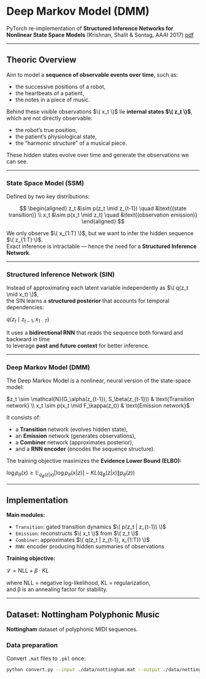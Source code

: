 # Deep Markov Model (DMM)

PyTorch re-implementation of **Structured Inference Networks for Nonlinear State Space Models** (Krishnan, Shalit & Sontag, AAAI 2017) [pdf](https://arxiv.org/pdf/1609.09869)

---

## Theoric Overview

Aim to model a **sequence of observable events over time**, such as:
- the successive positions of a robot,  
- the heartbeats of a patient,  
- the notes in a piece of music.

Behind these visible observations $\( x_t \)$ lie **internal states $\( z_t \)$**, which are not directly observable:
- the robot’s true position,  
- the patient’s physiological state,  
- the “harmonic structure” of a musical piece.

These hidden states evolve over time and generate the observations we can see.

---

### State Space Model (SSM)

Defined by two key distributions:

$$
\begin{aligned}
z_t &\sim p(z_t \mid z_{t-1}) \quad &\text{(state transition)} \\
x_t &\sim p(x_t \mid z_t) \quad &\text{(observation emission)}
\end{aligned}
$$

We only observe $\( x_{1:T} \)$, but we want to infer the hidden sequence $\( z_{1:T} \)$.  
Exact inference is intractable — hence the need for a **Structured Inference Network**.

---

### Structured Inference Network (SIN)

Instead of approximating each latent variable independently as $\( q(z_t \mid x_t) \)$,  
the SIN learns a **structured posterior** that accounts for temporal dependencies:


$q(z_t \mid z_{t-1}, x_{1:T})$


It uses a **bidirectional RNN** that reads the sequence both forward and backward in time  
to leverage **past and future context** for better inference.

---

### Deep Markov Model (DMM)

The Deep Markov Model is a nonlinear, neural version of the state-space model:


$z_t \sim \mathcal{N}(G_\alpha(z_{t-1}), S_\beta(z_{t-1})) & \text{Transition network} \\ x_t \sim p(x_t \mid F_\kappa(z_t)) & \text{Emission network}$


It consists of:
- a **Transition** network (evolves hidden state),
- an **Emission** network (generates observations),
- a **Combiner** network (approximates posterior),
- and a **RNN encoder** (encodes the sequence structure).

The training objective maximizes the **Evidence Lower Bound (ELBO):**


$\log p_\theta(x) \geq \mathbb{E}_{q_\phi(z|x)}[\log p_\theta(x|z)] - KL(q_\phi(z|x) \| p_\theta(z))$

---

## Implementation 

**Main modules:**
- `Transition`: gated transition dynamics $\( p(z_t | z_{t-1}) \)$  
- `Emission`: reconstructs $\( x_t \)$ from $\( z_t \)$  
- `Combiner`: approximates $\( q(z_t | z_{t-1}, x_{1:T}) \)$  
- `RNN`: encoder producing hidden summaries of observations  

**Training objective:**  

$\mathcal{L} = \text{NLL} + \beta \cdot KL$

where NLL = negative log-likelihood, KL = regularization,  
and β is an annealing factor for stability.

---

## Dataset: Nottingham Polyphonic Music

**Nottingham** dataset of polyphonic MIDI sequences.

### Data preparation
Convert `.mat` files to `.pkl` once:
```bash
python convert.py --input ./data/nottingham.mat --output ./data/nottingham.pkl
